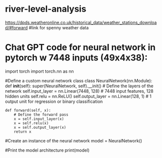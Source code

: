 # river-level-analysis
https://dpds.weatheronline.co.uk/historical_data/weather_stations_download/#forward  #link for spenny weather data


# Chat GPT code for neural network in pytorch w 7448 inputs (49x4x38):

import torch
import torch.nn as nn

#Define a custom neural network class
class NeuralNetwork(nn.Module):
    def __init__(self):
        super(NeuralNetwork, self).__init()
        # Define the layers of the network
        self.input_layer = nn.Linear(7448, 128)  # 7448 input features, 128 hidden units
        self.relu = nn.ReLU()
        self.output_layer = nn.Linear(128, 1)  # 1 output unit for regression or binary classification

    def forward(self, x):
        # Define the forward pass
        x = self.input_layer(x)
        x = self.relu(x)
        x = self.output_layer(x)
        return x

#Create an instance of the neural network
model = NeuralNetwork()

#Print the model architecture
print(model)
